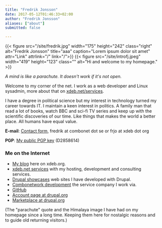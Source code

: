 ```yaml
---
title: "Fredrik Jonsson"
date: 2017-05-12T01:46:33+02:00
author: "Fredrik Jonsson"
aliases: ["about"]
submitted: false

---
```



{{< figure src="/site/fredrik.jpg" width="175" height="242" class="right" alt="Fredrik Jonsson" title="aaa" caption="Lorem ipsum dolor sit amet" attr="Link" attrlink="/" link="/">}}
{{< figure src="/site/introfj.jpeg" width="419" height="123" class="" alt="Hi and welcome to my homepage." >}}


*A mind is like a parachute. It doesn't work if it's not open.*

Welcome to my corner of the net. I work as a web developer and Linux sysadmin, more about that on [xdeb.net/services](http://xdeb.net/services).

I have a degree in political science but my interest in technology turned my career towards IT. I maintain a keen interest in politics. A family man that read a lot of books, watch BBC and sci-fi TV series and keep up with the scientific discoveries of our time. Like things that makes the world a better place. All humans have equal value.

**E-mail**: [Contact form](https://xdeb.net/contact), fredrik at combonet dot se or frjo at xdeb dot org

**PGP**: [My public PGP key](/files/fj_pgp.asc) (D2858614)

### Me on the Internet

* [My blog](/) here on xdeb.org.
* [xdeb.net services](http://xdeb.net/) with my hosting, development and consulting services.
* [Drupal showcases](http://xdeb.net/case) web sites I have developed with Drupal.
* [Combonetwork development](http://combonet.se/) the service company I work via.
* [GitHub](https://github.com/frjo)
* [Account page at drupal.org](https://www.drupal.org/user/5546)
* [Marketplace at drupal.org](https://www.drupal.org/marketplace/fredrik-jonsson)

(The "parachute" quote and the Himalaya image I have had on my homepage since a long time. Keeping them here for nostalgic reasons and to guide old returning visitors.)
